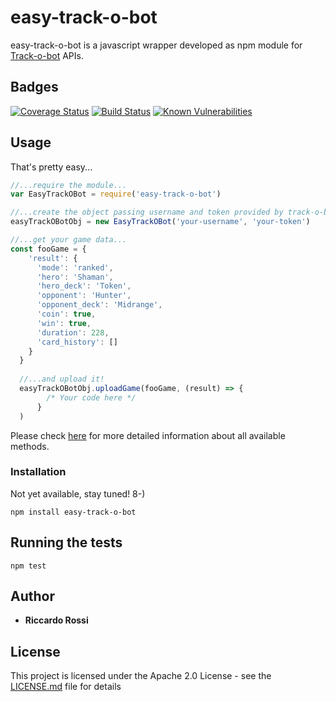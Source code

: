 # easy-track-o-bot

easy-track-o-bot is a javascript wrapper developed as npm module for [Track-o-bot](https://trackobot.com/) APIs.

## Badges

[![Coverage Status](https://coveralls.io/repos/github/RRReDz/easy-track-o-bot/badge.svg)](https://coveralls.io/github/RRReDz/easy-track-o-bot)
[![Build Status](https://travis-ci.org/RRReDz/easy-track-o-bot.svg?branch=master)](https://travis-ci.org/RRReDz/easy-track-o-bot)
[![Known Vulnerabilities](https://snyk.io/test/github/rrredz/easy-track-o-bot/badge.svg)](https://snyk.io/test/github/rrredz/easy-track-o-bot)

## Usage
That's pretty easy...
```js
//...require the module...
var EasyTrackOBot = require('easy-track-o-bot')

//...create the object passing username and token provided by track-o-bot...
easyTrackOBotObj = new EasyTrackOBot('your-username', 'your-token')

//...get your game data...
const fooGame = {
    'result': {
      'mode': 'ranked',
      'hero': 'Shaman',
      'hero_deck': 'Token',
      'opponent': 'Hunter',
      'opponent_deck': 'Midrange',
      'coin': true,
      'win': true,
      'duration': 228,
      'card_history': []
    }
  }
  
  //...and upload it!
  easyTrackOBotObj.uploadGame(fooGame, (result) => {
        /* Your code here */
      }
  )
```
Please check [here](https://github.com/RRReDz/easy-track-o-bot/wiki/Documentation) for more detailed information about all available methods.

### Installation

Not yet available, stay tuned! 8-)
```
npm install easy-track-o-bot
```

## Running the tests

```
npm test
```

## Author

* **Riccardo Rossi**

## License

This project is licensed under the Apache 2.0 License - see the [LICENSE.md](LICENSE.md) file for details

